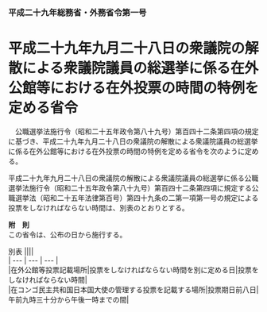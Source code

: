 ### 平成二十九年総務省・外務省令第一号  
# 平成二十九年九月二十八日の衆議院の解散による衆議院議員の総選挙に係る在外公館等における在外投票の時間の特例を定める省令  
　公職選挙法施行令（昭和二十五年政令第八十九号）第百四十二条第四項の規定に基づき、平成二十九年九月二十八日の衆議院の解散による衆議院議員の総選挙に係る在外公館等における在外投票の時間の特例を定める省令を次のように定める。  
  
平成二十九年九月二十八日の衆議院の解散による衆議院議員の総選挙に係る公職選挙法施行令（昭和二十五年政令第八十九号）第百四十二条第四項に規定する公職選挙法（昭和二十五年法律第百号）第四十九条の二第一項第一号の規定による投票をしなければならない時間は、別表のとおりとする。  
  
**附　則**  
この省令は、公布の日から施行する。  
  
別表
||||  
| --- | --- | --- |  
|在外公館等投票記載場所|投票をしなければならない時間を別に定める日|投票をしなければならない時間|  
|在コンゴ民主共和国日本国大使の管理する投票を記載する場所|投票期日前八日|午前九時三十分から午後一時までの間|  
  
